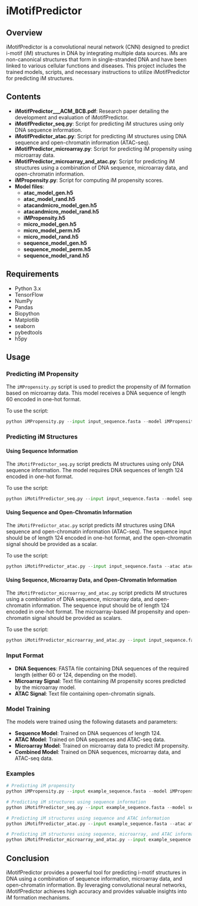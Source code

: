 # iMotifPredictor


## Overview

iMotifPredictor is a convolutional neural network (CNN) designed to predict i-motif (iM) structures in DNA by integrating multiple data sources. iMs are non-canonical structures that form in single-stranded DNA and have been linked to various cellular functions and diseases. This project includes the trained models, scripts, and necessary instructions to utilize iMotifPredictor for predicting iM structures.

## Contents

- **iMotifPredictor___ACM_BCB.pdf**: Research paper detailing the development and evaluation of iMotifPredictor.
- **iMotifPredictor_seq.py**: Script for predicting iM structures using only DNA sequence information.
- **iMotifPredictor_atac.py**: Script for predicting iM structures using DNA sequence and open-chromatin information (ATAC-seq).
- **iMotifPredictor_microarray.py**: Script for predicting iM propensity using microarray data.
- **iMotifPredictor_microarray_and_atac.py**: Script for predicting iM structures using a combination of DNA sequence, microarray data, and open-chromatin information.
- **iMPropensity.py**: Script for computing iM propensity scores.
- **Model files**:
  - **atac_model_gen.h5**
  - **atac_model_rand.h5**
  - **atacandmicro_model_gen.h5**
  - **atacandmicro_model_rand.h5**
  - **iMPropensity.h5**
  - **micro_model_gen.h5**
  - **micro_model_perm.h5**
  - **micro_model_rand.h5**
  - **sequence_model_gen.h5**
  - **sequence_model_perm.h5**
  - **sequence_model_rand.h5**

## Requirements

- Python 3.x
- TensorFlow
- NumPy
- Pandas
- Biopython
- Matplotlib
- seaborn
- pybedtools
- h5py

## Usage

### Predicting iM Propensity

The `iMPropensity.py` script is used to predict the propensity of iM formation based on microarray data. This model receives a DNA sequence of length 60 encoded in one-hot format.

To use the script:
```python
python iMPropensity.py --input input_sequence.fasta --model iMPropensity.h5 --output output_predictions.txt
```

### Predicting iM Structures

#### Using Sequence Information

The `iMotifPredictor_seq.py` script predicts iM structures using only DNA sequence information. The model requires DNA sequences of length 124 encoded in one-hot format.

To use the script:
```python
python iMotifPredictor_seq.py --input input_sequence.fasta --model sequence_model_gen.h5 --output output_predictions.txt
```

#### Using Sequence and Open-Chromatin Information

The `iMotifPredictor_atac.py` script predicts iM structures using DNA sequence and open-chromatin information (ATAC-seq). The sequence input should be of length 124 encoded in one-hot format, and the open-chromatin signal should be provided as a scalar.

To use the script:
```python
python iMotifPredictor_atac.py --input input_sequence.fasta --atac atac_signal.txt --model atac_model_gen.h5 --output output_predictions.txt
```

#### Using Sequence, Microarray Data, and Open-Chromatin Information

The `iMotifPredictor_microarray_and_atac.py` script predicts iM structures using a combination of DNA sequence, microarray data, and open-chromatin information. The sequence input should be of length 124 encoded in one-hot format. The microarray-based iM propensity and open-chromatin signal should be provided as scalars.

To use the script:
```python
python iMotifPredictor_microarray_and_atac.py --input input_sequence.fasta --microarray microarray_signal.txt --atac atac_signal.txt --model atacandmicro_model_gen.h5 --output output_predictions.txt
```

### Input Format

- **DNA Sequences**: FASTA file containing DNA sequences of the required length (either 60 or 124, depending on the model).
- **Microarray Signal**: Text file containing iM propensity scores predicted by the microarray model.
- **ATAC Signal**: Text file containing open-chromatin signals.

### Model Training

The models were trained using the following datasets and parameters:
- **Sequence Model**: Trained on DNA sequences of length 124.
- **ATAC Model**: Trained on DNA sequences and ATAC-seq data.
- **Microarray Model**: Trained on microarray data to predict iM propensity.
- **Combined Model**: Trained on DNA sequences, microarray data, and ATAC-seq data.

### Examples

```python
# Predicting iM propensity
python iMPropensity.py --input example_sequence.fasta --model iMPropensity.h5 --output propensity_predictions.txt

# Predicting iM structures using sequence information
python iMotifPredictor_seq.py --input example_sequence.fasta --model sequence_model_gen.h5 --output sequence_predictions.txt

# Predicting iM structures using sequence and ATAC information
python iMotifPredictor_atac.py --input example_sequence.fasta --atac atac_signal.txt --model atac_model_gen.h5 --output atac_predictions.txt

# Predicting iM structures using sequence, microarray, and ATAC information
python iMotifPredictor_microarray_and_atac.py --input example_sequence.fasta --microarray microarray_signal.txt --atac atac_signal.txt --model atacandmicro_model_gen.h5 --output combined_predictions.txt
```

## Conclusion

iMotifPredictor provides a powerful tool for predicting i-motif structures in DNA using a combination of sequence information, microarray data, and open-chromatin information. By leveraging convolutional neural networks, iMotifPredictor achieves high accuracy and provides valuable insights into iM formation mechanisms.



